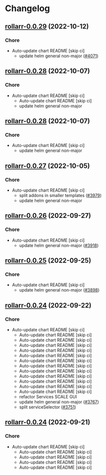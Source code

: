 # Changelog



## [rollarr-0.0.29](https://github.com/truecharts/charts/compare/rollarr-0.0.28...rollarr-0.0.29) (2022-10-12)

### Chore

- Auto-update chart README [skip ci]
  - update helm general non-major ([#4071](https://github.com/truecharts/charts/issues/4071))




## [rollarr-0.0.28](https://github.com/truecharts/charts/compare/rollarr-0.0.27...rollarr-0.0.28) (2022-10-07)

### Chore

- Auto-update chart README [skip ci]
  - Auto-update chart README [skip ci]
  - update helm general non-major




## [rollarr-0.0.28](https://github.com/truecharts/charts/compare/rollarr-0.0.27...rollarr-0.0.28) (2022-10-07)

### Chore

- Auto-update chart README [skip ci]
  - update helm general non-major




## [rollarr-0.0.27](https://github.com/truecharts/charts/compare/rollarr-0.0.26...rollarr-0.0.27) (2022-10-05)

### Chore

- Auto-update chart README [skip ci]
  - split addons in smaller templates ([#3979](https://github.com/truecharts/charts/issues/3979))
  - update helm general non-major




## [rollarr-0.0.26](https://github.com/truecharts/charts/compare/rollarr-0.0.25...rollarr-0.0.26) (2022-09-27)

### Chore

- Auto-update chart README [skip ci]
  - update helm general non-major ([#3918](https://github.com/truecharts/charts/issues/3918))




## [rollarr-0.0.25](https://github.com/truecharts/charts/compare/rollarr-0.0.24...rollarr-0.0.25) (2022-09-25)

### Chore

- Auto-update chart README [skip ci]
  - update helm general non-major ([#3898](https://github.com/truecharts/charts/issues/3898))




## [rollarr-0.0.24](https://github.com/truecharts/charts/compare/rollarr-0.0.23...rollarr-0.0.24) (2022-09-22)

### Chore

- Auto-update chart README [skip ci]
  - Auto-update chart README [skip ci]
  - Auto-update chart README [skip ci]
  - Auto-update chart README [skip ci]
  - Auto-update chart README [skip ci]
  - Auto-update chart README [skip ci]
  - Auto-update chart README [skip ci]
  - Auto-update chart README [skip ci]
  - Auto-update chart README [skip ci]
  - Auto-update chart README [skip ci]
  - Auto-update chart README [skip ci]
  - Auto-update chart README [skip ci]
  - Auto-update chart README [skip ci]
  - refactor Services SCALE GUI
  - update helm general non-major ([#3767](https://github.com/truecharts/charts/issues/3767))
  - split serviceSelector ([#3751](https://github.com/truecharts/charts/issues/3751))




## [rollarr-0.0.24](https://github.com/truecharts/charts/compare/rollarr-0.0.23...rollarr-0.0.24) (2022-09-21)

### Chore

- Auto-update chart README [skip ci]
  - Auto-update chart README [skip ci]
  - Auto-update chart README [skip ci]
  - Auto-update chart README [skip ci]
  - Auto-update chart README [skip ci]
